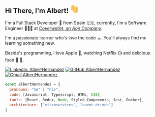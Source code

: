 <h2> Hi There, I'm Albert! <img src="https://raw.githubusercontent.com/ABSphreak/ABSphreak/master/gifs/Hi.gif" width="30px"></h2>
I'm a Full Stack Developer 🚀 from Spain 🇪🇸, currently, I'm a Software Engineer 👨🏻‍💻 at <em><a href="https://www.coverwallet.com/">Coverwallet, an Aon Company</a></em>.

I'm a passionate learner who's love the code ☕︎. You'll always find me learning something new.

Beside's programming, I love Apple 🍎, watching Netflix 📺 and delicious food 🌯 🍱.

[![Linkedin: AlbertHernandez](https://img.shields.io/badge/-AlbertHernandez-blue?style=flatsquare&logo=Linkedin&logoColor=white&link=https://www.linkedin.com/in/albert-hernandez-pellicer/)](www.linkedin.com/in/albert-hernandez-pellicer)
[![GitHub AlbertHernandez](https://img.shields.io/github/followers/AlbertHernandez?label=follow&style=social)](https://github.com/AlbertHernandez)
[![Gmail AlbertHernandez](https://img.shields.io/badge/Gmail-alberthernandezdez%40gmail.com-red)](mailto:alberthernandezdev@gmail.com)

```javascript
const albertHernandez = {
  pronouns: "he" | "his",
  code: [Javascript, Typescript, HTML, CSS],
  tools: [React, Redux, Node, Styled-Components, Jest, Docker],
  architecture: ["microservices", "event-driven"]
}
```
